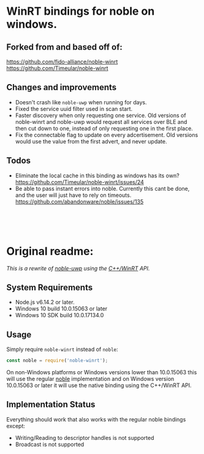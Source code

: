 # WinRT bindings for noble on windows.

## Forked from and based off of:
 https://github.com/fido-alliance/noble-winrt   
 https://github.com/Timeular/noble-winrt

## Changes and improvements
* Doesn't crash like `noble-uwp` when running for days.
* Fixed the service uuid filter used in scan start.
* Faster discovery when only requesting one service. Old versions of noble-winrt and noble-uwp would request all services over BLE and then cut down to one, instead of only requesting one in the first place.
* Fix the connectable flag to update on every adcertisement. Old versions would use the value from the first advert, and never update. 

## Todos
* Eliminate the local cache in this binding as windows has its own?
https://github.com/Timeular/noble-winrt/issues/24
* Be able to pass instant errors into noble. Currently this cant be done, and the user will just have to rely on timeouts.
https://github.com/abandonware/noble/issues/135


<br><br><br>
# Original readme:

_This is a rewrite of [noble-uwp](https://github.com/jasongin/noble-uwp) using the [C++/WinRT](https://docs.microsoft.com/en-us/windows/uwp/cpp-and-winrt-apis/intro-to-using-cpp-with-winrt) API._

## System Requirements
 * Node.js v6.14.2 or later.
 * Windows 10 build 10.0.15063 or later
 * Windows 10 SDK build 10.0.17134.0

## Usage
Simply require `noble-winrt` instead of `noble`:
```javascript
const noble = require('noble-winrt');
```
On non-Windows platforms or Windows versions lower than 10.0.15063 this will use the regular [noble](https://github.com/sandeepmistry/noble/blob/master/README.md) implementation and on Windows version 10.0.15063 or later it will use the native binding using the C++/WinRT API.

## Implementation Status
Everything should work that also works with the regular noble bindings except:
 * Writing/Reading to descriptor handles is not supported
 * Broadcast is not supported